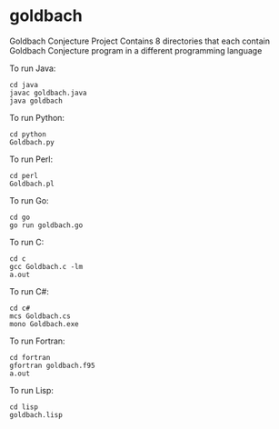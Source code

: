 # goldbach

Goldbach Conjecture Project
Contains 8 directories that each contain Goldbach Conjecture program in a different programming language

To run Java:


    cd java
    javac goldbach.java
    java goldbach
   

To run Python:


    cd python
    Goldbach.py

To run Perl:


    cd perl
    Goldbach.pl

To run Go:


    cd go
    go run goldbach.go

To run C:


    cd c
    gcc Goldbach.c -lm
    a.out

To run C#:


    cd c#
    mcs Goldbach.cs
    mono Goldbach.exe

To run Fortran:


    cd fortran
    gfortran goldbach.f95
    a.out

To run Lisp:


    cd lisp
    goldbach.lisp

